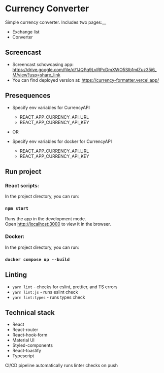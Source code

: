 # Currency Converter

Simple currency converter. 
Includes two pages:__

- Exchange list
- Converter

## Screencast

- Screencast schowcasing app: https://drive.google.com/file/d/1JQPq9LvlRPcDmXWO5SIb1mlZuz35i6_M/view?usp=share_link
- You can find deployed version at: https://currency-formatter.vercel.app/

## Presequences

- Specify env variables for CurrencyAPI

  - REACT_APP_CURRENCY_API_URL
  - REACT_APP_CURRENCY_API_KEY

- OR

- Specify env variables for docker for CurrencyAPI
  - REACT_APP_CURRENCY_API_URL
  - REACT_APP_CURRENCY_API_KEY

## Run project

### React scripts:

In the project directory, you can run:

### `npm start`

Runs the app in the development mode.\
Open [http://localhost:3000](http://localhost:3000) to view it in the browser.

### Docker:

In the project directory, you can run:

### `docker compose up --build`

## Linting

- `yarn lint` - checks for eslint, prettier, and TS errors
- `yarn lint:js` - runs eslint check
- `yarn lint:types` - runs types check

## Technical stack

- React
- React-router
- React-hook-form
- Material UI
- Styled-components
- React-toastify
- Typescript

CI/CD pipeline automatically runs linter checks on push
